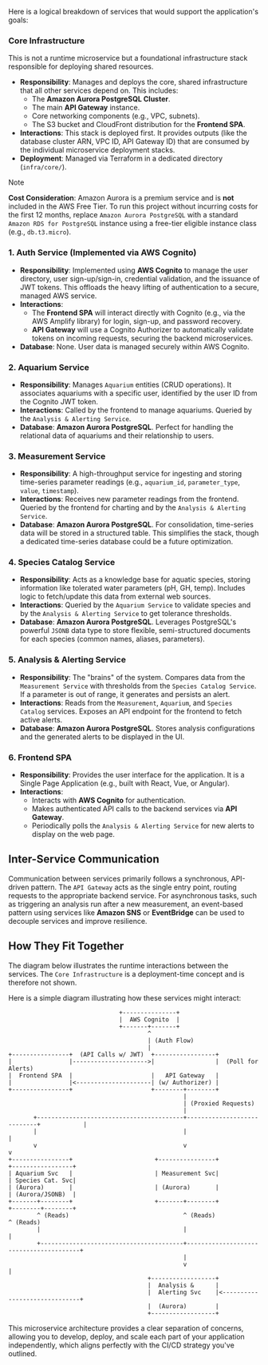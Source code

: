 Here is a logical breakdown of services that would support the application's goals:

### Core Infrastructure

This is not a runtime microservice but a foundational infrastructure stack responsible for deploying shared resources.

*   **Responsibility**: Manages and deploys the core, shared infrastructure that all other services depend on. This includes:
    *   The **Amazon Aurora PostgreSQL Cluster**.
    *   The main **API Gateway** instance.
    *   Core networking components (e.g., VPC, subnets).
    *   The S3 bucket and CloudFront distribution for the **Frontend SPA**.
*   **Interactions**: This stack is deployed first. It provides outputs (like the database cluster ARN, VPC ID, API Gateway ID) that are consumed by the individual microservice deployment stacks.
*   **Deployment**: Managed via Terraform in a dedicated directory (`infra/core/`).

> [!NOTE]
> **Cost Consideration**: Amazon Aurora is a premium service and is **not** included in the AWS Free Tier. To run this
> project without incurring costs for the first 12 months, replace `Amazon Aurora PostgreSQL` with a standard
> `Amazon RDS for PostgreSQL` instance using a free-tier eligible instance class (e.g., `db.t3.micro`).

### 1. Auth Service (Implemented via AWS Cognito)

*   **Responsibility**: Implemented using **AWS Cognito** to manage the user directory, user sign-up/sign-in, credential
    validation, and the issuance of JWT tokens. This offloads the heavy lifting of authentication to a secure, managed
    AWS service.
* **Interactions**:
    *   The **Frontend SPA** will interact directly with Cognito (e.g., via the AWS Amplify library) for login, sign-up,
        and password recovery.
    *   **API Gateway** will use a Cognito Authorizer to automatically validate tokens on incoming requests, securing the
        backend microservices.
*   **Database**: None. User data is managed securely within AWS Cognito.

### 2. Aquarium Service

*   **Responsibility**: Manages `Aquarium` entities (CRUD operations). It associates aquariums with a specific user,
    identified by the user ID from the Cognito JWT token.
*   **Interactions**: Called by the frontend to manage aquariums. Queried by the `Analysis & Alerting Service`.
*   **Database**: **Amazon Aurora PostgreSQL**. Perfect for handling the relational data of aquariums and their
    relationship to users.

### 3. Measurement Service

*   **Responsibility**: A high-throughput service for ingesting and storing time-series parameter readings (e.g.,
    `aquarium_id`, `parameter_type`, `value`, `timestamp`).
*   **Interactions**: Receives new parameter readings from the frontend. Queried by the frontend for charting and by the
    `Analysis & Alerting Service`.
*   **Database**: **Amazon Aurora PostgreSQL**. For consolidation, time-series data will be stored in a structured table.
    This simplifies the stack, though a dedicated time-series database could be a future optimization.

### 4. Species Catalog Service

*   **Responsibility**: Acts as a knowledge base for aquatic species, storing information like tolerated water parameters
    (pH, GH, temp). Includes logic to fetch/update this data from external web sources.
*   **Interactions**: Queried by the `Aquarium Service` to validate species and by the `Analysis & Alerting Service` to
    get tolerance thresholds.
*   **Database**: **Amazon Aurora PostgreSQL**. Leverages PostgreSQL's powerful `JSONB` data type to store flexible,
    semi-structured documents for each species (common names, aliases, parameters).

### 5. Analysis & Alerting Service

*   **Responsibility**: The "brains" of the system. Compares data from the `Measurement Service` with thresholds from the
    `Species Catalog Service`. If a parameter is out of range, it generates and persists an alert.
*   **Interactions**: Reads from the `Measurement`, `Aquarium`, and `Species Catalog` services. Exposes an API endpoint
    for the frontend to fetch active alerts.
*   **Database**: **Amazon Aurora PostgreSQL**. Stores analysis configurations and the generated alerts to be displayed
    in the UI.

### 6. Frontend SPA

*   **Responsibility**: Provides the user interface for the application. It is a Single Page Application (e.g., built
    with React, Vue, or Angular).
*   **Interactions**:
    *   Interacts with **AWS Cognito** for authentication.
    *   Makes authenticated API calls to the backend services via **API Gateway**.
    *   Periodically polls the `Analysis & Alerting Service` for new alerts to display on the web page.

## Inter-Service Communication

Communication between services primarily follows a synchronous, API-driven pattern. The `API Gateway` acts as the
single entry point, routing requests to the appropriate backend service. For asynchronous tasks, such as triggering an
analysis run after a new measurement, an event-based pattern using services like **Amazon SNS** or **EventBridge** can
be used to decouple services and improve resilience.

## How They Fit Together

The diagram below illustrates the runtime interactions between the services. The `Core Infrastructure` is a deployment-time
concept and is therefore not shown.

Here is a simple diagram illustrating how these services might interact:

```text
                               +---------------+
                               |  AWS Cognito  |
                               +-------+-------+
                                       ^
                                       | (Auth Flow)
                                       |
+----------------+  (API Calls w/ JWT)  +-----------------+
|                |--------------------->|                 |  (Poll for Alerts)
|  Frontend SPA  |                      |   API Gateway   |
|                |<---------------------| (w/ Authorizer) |
+----------------+                      +--------+--------+
                                                 |
                                                 | (Proxied Requests)
                                                 |
       +-----------------------------------------+----------------------------+            |
       |                                         |                                         |
       v                                         v                                         v
+----------------+                       +----------------+                       +-----------------+
| Aquarium Svc   |                       | Measurement Svc|                       | Species Cat. Svc|
| (Aurora)       |                       | (Aurora)       |                       | (Aurora/JSONB)  |
+-------+--------+                       +-------+--------+                       +--------+--------+
        ^ (Reads)                                ^ (Reads)                                ^ (Reads)
        |                                        |                                        |
        +----------------------------------------+----------------------------------------+
                                                 |
                                                 v                                        |
                                       +------------------+
                                       |  Analysis &      |
                                       |  Alerting Svc    |<------------------------------+
                                       |  (Aurora)        |
                                       +------------------+
```

This microservice architecture provides a clear separation of concerns, allowing you to develop, deploy, and scale each
part of your application independently, which aligns perfectly with the CI/CD strategy you've outlined.